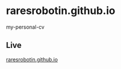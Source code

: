 # raresrobotin.github.io

my-personal-cv

## Live

[raresrobotin.github.io](https://raresrobotin.github.io/)

